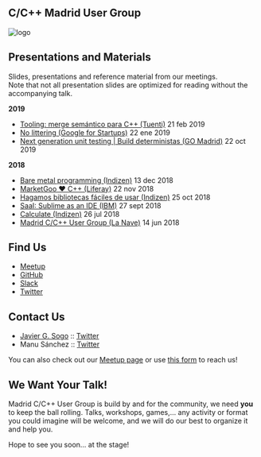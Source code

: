 ## C/C++ Madrid User Group

![logo](assets/madridccppug.jpeg) 


## Presentations and Materials

Slides, presentations and reference material from our meetings.  
Note that not all presentation slides are optimized for reading without the accompanying talk.

**2019**
- [Tooling: merge semántico para C++ (Tuenti)](2019-02-21_Tuenti_PlasticSCM) 21 feb 2019
- [No littering (Google for Startups)](2019-01-22_Google_Stroustrup) 22 ene 2019
- [Next generation unit testing &#124; Build deterministas (GO Madrid)](2019-10-22_GoMadrid_Next-generation-unit-testing) 22 oct 2019

**2018**
- [Bare metal programming (Indizen)](2018-12-13_Indizen_Bare-metal-programming) 13 dec 2018
- [MarketGoo ❤️ C++ (Liferay)](2018-11-22_Liferay_MarketGoo) 22 nov 2018
- [Hagamos bibliotecas fáciles de usar (Indizen)](2018-10-25_Indizen_Hagamos-bibliotecas-faciles-de-usar) 25 oct 2018
- [SaaI: Sublime as an IDE (IBM)](2018-09-27_IBM_SublimeTextIDE) 27 sept 2018
- [Calculate (Indizen)](2018-07-26_Indizen_Calculate) 26 jul 2018
- [Madrid C/C++ User Group (La Nave)](2018-06-14_LaNave_Comunidad) 14 jun 2018

## Find Us

- [Meetup](https://www.meetup.com/Madrid-C-Cpp/)
- [GitHub](https://github.com/madridccppug)
- [Slack](https://cpplang.slack.com/messages/C9TDZJWCC)
- [Twitter](https://twitter.com/madridccppug)

## Contact Us
- [Javier G. Sogo](mailto:jgsogo@gmail.com) :: [Twitter](https://twitter.com/jgsogo)
- Manu Sánchez :: [Twitter](https://twitter.com/Manu343726)

You can also check out our [Meetup page](https://www.meetup.com/es-ES/Madrid-C-Cpp/) or use [this form](https://madridcc.typeform.com/to/R7QcNa) to reach us!

## We Want Your Talk!
Madrid C/C++ User Group is build by and for the community, we need **you** to keep
the ball rolling. Talks, workshops, games,... any activity or format you could imagine
will be welcome, and we will do our best to organize it and help you.  

Hope to see you soon... at the stage!
